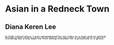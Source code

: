# Asian in a Redneck Town
## Diana Keren Lee

<p style='font-size:0.65em;line-height:0.7em;'>
In high school plays, I was remembered for my roles as a man and an animal.</br>
Dressing like a boy kept me from being mistaken for a prostitute or a ghost.
</p>
